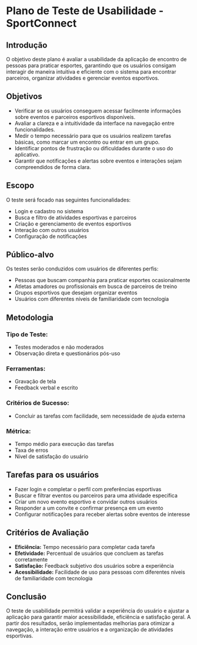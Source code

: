 # Plano de Teste de Usabilidade - SportConnect

## Introdução
O objetivo deste plano é avaliar a usabilidade da aplicação de encontro de pessoas para praticar esportes, garantindo que os usuários consigam interagir de maneira intuitiva e eficiente com o sistema para encontrar parceiros, organizar atividades e gerenciar eventos esportivos.

## Objetivos
- Verificar se os usuários conseguem acessar facilmente informações sobre eventos e parceiros esportivos disponíveis.
- Avaliar a clareza e a intuitividade da interface na navegação entre funcionalidades.
- Medir o tempo necessário para que os usuários realizem tarefas básicas, como marcar um encontro ou entrar em um grupo.
- Identificar pontos de frustração ou dificuldades durante o uso do aplicativo.
- Garantir que notificações e alertas sobre eventos e interações sejam compreendidos de forma clara.

## Escopo
O teste será focado nas seguintes funcionalidades:
- Login e cadastro no sistema
- Busca e filtro de atividades esportivas e parceiros
- Criação e gerenciamento de eventos esportivos
- Interação com outros usuários
- Configuração de notificações

## Público-alvo
Os testes serão conduzidos com usuários de diferentes perfis:
- Pessoas que buscam companhia para praticar esportes ocasionalmente
- Atletas amadores ou profissionais em busca de parceiros de treino
- Grupos esportivos que desejam organizar eventos
- Usuários com diferentes níveis de familiaridade com tecnologia

## Metodologia

### Tipo de Teste:
- Testes moderados e não moderados
- Observação direta e questionários pós-uso

### Ferramentas:
- Gravação de tela
- Feedback verbal e escrito

### Critérios de Sucesso:
- Concluir as tarefas com facilidade, sem necessidade de ajuda externa

### Métrica:
- Tempo médio para execução das tarefas
- Taxa de erros
- Nível de satisfação do usuário

## Tarefas para os usuários
- Fazer login e completar o perfil com preferências esportivas
- Buscar e filtrar eventos ou parceiros para uma atividade específica
- Criar um novo evento esportivo e convidar outros usuários
- Responder a um convite e confirmar presença em um evento
- Configurar notificações para receber alertas sobre eventos de interesse

## Critérios de Avaliação
- **Eficiência:** Tempo necessário para completar cada tarefa
- **Efetividade:** Percentual de usuários que concluem as tarefas corretamente
- **Satisfação:** Feedback subjetivo dos usuários sobre a experiência
- **Acessibilidade:** Facilidade de uso para pessoas com diferentes níveis de familiaridade com tecnologia

## Conclusão
O teste de usabilidade permitirá validar a experiência do usuário e ajustar a aplicação para garantir maior acessibilidade, eficiência e satisfação geral. A partir dos resultados, serão implementadas melhorias para otimizar a navegação, a interação entre usuários e a organização de atividades esportivas.
